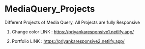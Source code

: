 # MediaQuery_Projects

Different Projects of Media Query,
All Projects are fully Responsive

1. Change color 
LINK : https://priyankaresponsive1.netlify.app/

2. Portfolio
LINK : https://priyankaresponsive2.netlify.app/


  
   
